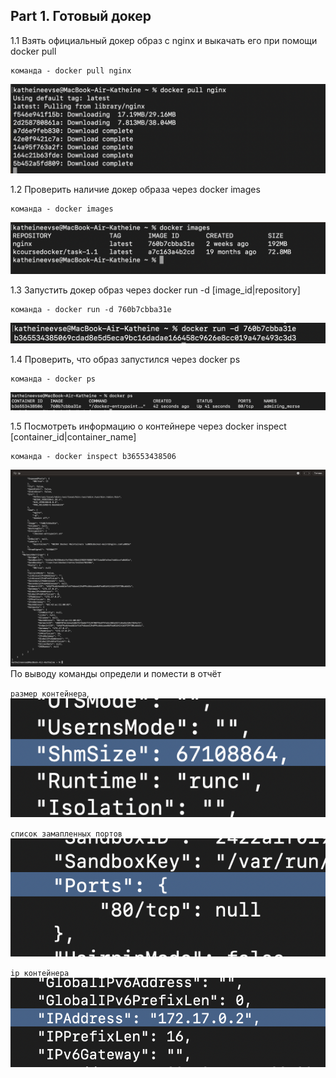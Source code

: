 ## Part 1. Готовый докер
1.1 Взять официальный докер образ с nginx и выкачать его при помощи docker pull
```
команда - docker pull nginx
```
![](png/1.png)

1.2 Проверить наличие докер образа через docker images
``` 
команда - docker images
```
![](png/2.png)

1.3 Запустить докер образ через docker run -d [image_id|repository]
``` 
команда - docker run -d 760b7cbba31e
```
![](png/3.png)

1.4 Проверить, что образ запустился через docker ps
``` 
команда - docker ps
```
![](png/4.png)

1.5 Посмотреть информацию о контейнере через docker inspect [container_id|container_name]
``` 
команда - docker inspect b36553438506
```
![](png/5.png)
По выводу команды определи и помести в отчёт 

`размер контейнера`,
![](png/6.png)


`список замапленных портов` 
![](png/7.png)


`ip контейнера`
![](png/8.png)
